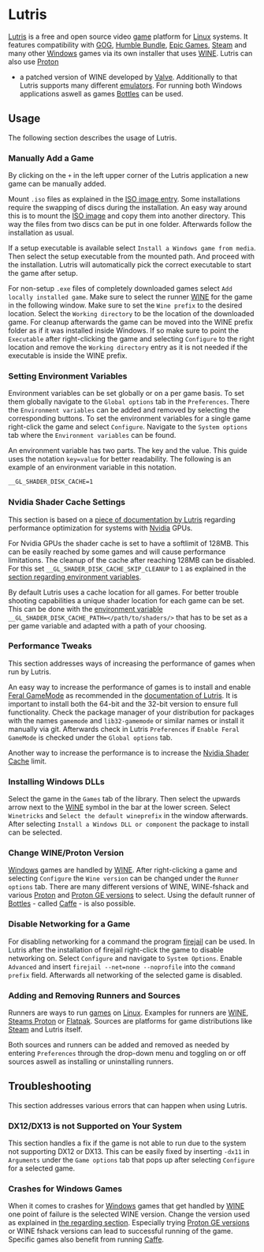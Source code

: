 # Lutris

[Lutris](https://lutris.net/) is a free and open source video [game](/wiki/games.md) platform for
[Linux](/wiki/linux.md) systems.
It features compatibility with [GOG](https://www.gog.com/),
[Humble Bundle](https://humblebundle.com/),
[Epic Games](https://www.epicgames.com/), [Steam](/wiki/games/steam.md) and many
other [Windows](/wiki/windows.md) games via its own installer that uses
[WINE](/wiki/linux/wine.md). Lutris can also use [Proton](/wiki/games/proton.md)
- a patched version of WINE developed by
[Valve](https://www.valvesoftware.com/).
Additionally to that Lutris supports many different
[emulators](/wiki/games/emulators.md).
For running both Windows applications aswell as games
[Bottles](/wiki/games/bottles.md) can be used.

## Usage

The following section describes the usage of Lutris.

### Manually Add a Game

By clicking on the `+` in the left upper corner of the Lutris application a new
game can be manually added.

Mount `.iso` files as explained in the [ISO image entry](/wiki/linux/iso_image.md#mounting).
Some installations require the swapping of discs during the installation.
An easy way around this is to mount the [ISO image](/wiki/linux/iso_image.md#mounting) and copy them
into another directory.
This way the files from two discs can be put in one folder.
Afterwards follow the installation as usual.

If a setup executable is available select `Install a Windows game from media`.
Then select the setup executable from the mounted path.
And proceed with the installation.
Lutris will automatically pick the correct executable to start the game after
setup.

For non-setup `.exe` files of completely downloaded games select
`Add locally installed game`.
Make sure to select the runner [WINE](/wiki/linux/wine.md) for the game in the
following window.
Make sure to set the `Wine prefix` to the desired location.
Select the `Working directory` to be the location of the downloaded game.
For cleanup afterwards the game can be moved into the WINE prefix folder as if
it was installed inside Windows.
If so make sure to point the `Executable` after right-clicking the game and
selecting `Configure` to the right location and remove the `Working directory`
entry as it is not needed if the executable is inside the WINE prefix.


### Setting Environment Variables

Environment variables can be set globally or on a per game basis.
To set them globally navigate to the `Global options` tab in the `Preferences`.
There the `Environment variables` can be added and removed by selecting the
corresponding buttons.
To set the environment variables for a single game right-click the game and
select `Configure`.
Navigate to the `System options` tab where the `Environment variables` can be
found.

An environment variable has two parts.
The key and the value.
This guide uses the notation `key=value` for better readability.
The following is an example of an environment variable in this notation.

```txt
__GL_SHADER_DISK_CACHE=1
```

### Nvidia Shader Cache Settings

This section is based on a
[piece of documentation by Lutris](https://github.com/lutris/docs/blob/master/Performance-Tweaks.md#nvidia-gpu-only-optimization)
regarding performance optimization for systems with [Nvidia](/wiki/nvidia.md)
GPUs.

For Nvidia GPUs the shader cache is set to have a softlimit of 128MB.
This can be easily reached by some games and will cause performance limitations.
The cleanup of the cache after reaching 128MB can be disabled.
For this set `__GL_SHADER_DISK_CACHE_SKIP_CLEANUP` to `1` as explained in the
[section regarding environment variables](#setting-environment-variables).

By default Lutris uses a cache location for all games.
For better trouble shooting capabilities a unique shader location for each game
can be set.
This can be done with the [environment variable](#setting-environment-variables)
`__GL_SHADER_DISK_CACHE_PATH=</path/to/shaders/>` that has to be set as a per
game variable and adapted with a path of your choosing.

### Performance Tweaks

This section addresses ways of increasing the performance of games when run by
Lutris.

An easy way to increase the performance of games is to install and enable
[Feral GameMode](https://github.com/FeralInteractive/gamemode) as recommended in
the [documentation of Lutris](https://github.com/lutris/docs/blob/master/Performance-Tweaks.md#enable-game-mode).
It is important to install both the 64-bit and the 32-bit version to ensure full
functionality.
Check the package manager of your distribution for packages with the names
`gamemode` and `lib32-gamemode` or similar names or install it manually via git.
Afterwards check in Lutris `Preferences` if `Enable Feral GameMode` is checked
under the `Global options` tab.

Another way to increase the performance is to increase the
[Nvidia Shader Cache](#nvidia-shader-cache-settings) limit.

### Installing Windows DLLs

Select the game in the `Games` tab of the library.
Then select the upwards arrow next to the [WINE](/wiki/linux/wine.md) symbol in
the bar at the lower screen.
Select `Winetricks` and `Select the default wineprefix` in the window
afterwards.
After selecting `Install a Windows DLL or component` the package to install can
be selected.

### Change WINE/Proton Version

[Windows](/wiki/windows.md) games are handled by
[WINE](/wiki/linux/wine.md).
After right-clicking a game and selecting `Configure` the `Wine version` can be
changed under the `Runner options` tab.
There are many different versions of WINE, WINE-fshack and various
[Proton](/wiki/games/proton.md) and
[Proton GE versions](/wiki/games/proton.md#ge-version) to select.
Using the default runner of [Bottles](/wiki/games/bottles.md) - called
[Caffe](/wiki/games/bottles.md#caffe) - is also possible.

### Disable Networking for a Game

For disabling networking for a command the program
[firejail](https://github.com/netblue30/firejail) can be used.
In Lutris after the installation of firejail right-click the game to disable networking on.
Select `Configure` and navigate to `System Options`.
Enable `Advanced` and insert `firejail --net=none --noprofile` into the `command prefix` field.
Afterwards all networking of the selected game is disabled.

### Adding and Removing Runners and Sources

Runners are ways to run [games](/wiki/games.md) on [Linux](/wiki/linux.md).
Examples for runners are [WINE](/wiki/linux/wine.md), [Steams Proton](/wiki/games/proton.md) or
[Flatpak](/wiki/linux/flatpak.md).
Sources are platforms for game distributions like [Steam](/wiki/games/steam.md) and Lutris itself.

Both sources and runners can be added and removed as needed by entering `Preferences` through the
drop-down menu and toggling on or off sources aswell as installing or uninstalling runners.

## Troubleshooting

This section addresses various errors that can happen when using Lutris.

### DX12/DX13 is not Supported on Your System

This section handles a fix if the game is not able to run due to the system not
supporting DX12 or DX13.
This can be easily fixed by inserting `-dx11` in `Arguments` under the
`Game options` tab that pops up after selecting `Configure` for a selected game.

### Crashes for Windows Games

When it comes to crashes for [Windows](/wiki/windows.md) games that get
handled by [WINE](/wiki/linux/wine.md) one point of failure is the selected
WINE version.
Change the version used as explained in
[the regarding section](#change-wineproton-version).
Especially trying [Proton GE versions](/wiki/games/proton.md#ge-version) or
WINE fshack versions can lead to successful running of the game.
Specific games also benefit from running [Caffe](/wiki/games/bottles.md#caffe).

